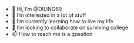- 👋 Hi, I’m @DILING69
- 👀 I’m interested in a lot of stuff
- 🌱 I’m currently learning how to live my life
- 💞️ I’m looking to collaborate on surviving college
- 📫 How to reach me is a question

<!---
DILING69/DILING69 is a ✨ special ✨ repository because its `README.md` (this file) appears on your GitHub profile.
You can click the Preview link to take a look at your changes.
--->
